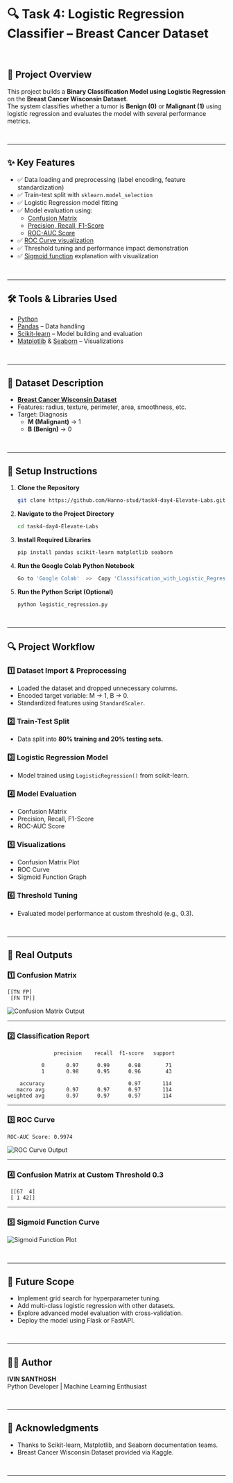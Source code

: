 # 🔍 Task 4: Logistic Regression Classifier – Breast Cancer Dataset
<br/>

## 📌 Project Overview

This project builds a **Binary Classification Model using Logistic Regression** on the **Breast Cancer Wisconsin Dataset**.  
The system classifies whether a tumor is **Benign (0)** or **Malignant (1)** using logistic regression and evaluates the model with several performance metrics.

<br/>

---

## ✨ Key Features
- ✅ Data loading and preprocessing (label encoding, feature standardization)
- ✅ Train-test split with `sklearn.model_selection`
- ✅ Logistic Regression model fitting
- ✅ Model evaluation using:
  - [Confusion Matrix](https://www.geeksforgeeks.org/confusion-matrix-machine-learning/)
  - [Precision, Recall, F1-Score](https://developers.google.com/machine-learning/crash-course/classification/accuracy-precision-recall)
  - [ROC-AUC Score](https://developers.google.com/machine-learning/crash-course/classification/roc-and-auc)
- ✅ [ROC Curve visualization](https://scikit-learn.org/stable/auto_examples/miscellaneous/plot_roc_curve_visualization_api.html)
- ✅ Threshold tuning and performance impact demonstration
- ✅ [Sigmoid function](https://machinelearningmastery.com/a-gentle-introduction-to-sigmoid-function/) explanation with visualization

<br/>

---

## 🛠️ Tools & Libraries Used
- [Python](https://www.python.org/)
- [Pandas](https://pandas.pydata.org/) – Data handling
- [Scikit-learn](https://scikit-learn.org/stable/) – Model building and evaluation
- [Matplotlib](https://matplotlib.org/) & [Seaborn](https://seaborn.pydata.org/) – Visualizations

<br/>

---

## 📂 Dataset Description
- **[Breast Cancer Wisconsin Dataset](https://www.kaggle.com/datasets/uciml/breast-cancer-wisconsin-data)**  
- Features: radius, texture, perimeter, area, smoothness, etc.
- Target: Diagnosis  
  - **M (Malignant)** → 1  
  - **B (Benign)** → 0

<br/>

---

## 🚀 Setup Instructions

1. **Clone the Repository**  
   ```bash  
   git clone https://github.com/Hanno-stud/task4-day4-Elevate-Labs.git
   ```

2. **Navigate to the Project Directory**  
   ```bash  
   cd task4-day4-Elevate-Labs
   ```

3. **Install Required Libraries**  
   ```bash  
   pip install pandas scikit-learn matplotlib seaborn  
   ```

4. **Run the Google Colab Python Notebook**  
   ```bash  
   Go to 'Google Colab'  >>  Copy 'Classification_with_Logistic_Regression.ipynb' file there...
   ```

5. **Run the Python Script (Optional)**  
   ```bash  
   python logistic_regression.py
   ```

<br/>

---

## 🔍 Project Workflow

### 1️⃣ Dataset Import & Preprocessing
- Loaded the dataset and dropped unnecessary columns.
- Encoded target variable: M → 1, B → 0.
- Standardized features using `StandardScaler`.

### 2️⃣ Train-Test Split
- Data split into **80% training and 20% testing sets.**

### 3️⃣ Logistic Regression Model
- Model trained using `LogisticRegression()` from scikit-learn.

### 4️⃣ Model Evaluation
- Confusion Matrix
- Precision, Recall, F1-Score
- ROC-AUC Score

### 5️⃣ Visualizations
- Confusion Matrix Plot
- ROC Curve
- Sigmoid Function Graph

### 6️⃣ Threshold Tuning
- Evaluated model performance at custom threshold (e.g., 0.3).

<br/>

---

## 📸 Real Outputs

### 1️⃣ Confusion Matrix
```text  
[[TN FP]  
 [FN TP]]  
``` 
![Confusion Matrix Output](https://github.com/user-attachments/assets/64a1f7b8-eb20-44e1-8c0f-d028492250bc)

---

### 2️⃣ Classification Report
```text  
               precision    recall  f1-score   support

           0       0.97      0.99      0.98        71
           1       0.98      0.95      0.96        43

    accuracy                           0.97       114
   macro avg       0.97      0.97      0.97       114
weighted avg       0.97      0.97      0.97       114
``` 

---

### 3️⃣ ROC Curve
```text
ROC-AUC Score: 0.9974
```
![ROC Curve Output](https://github.com/user-attachments/assets/0a4fc446-b9a8-4df7-868e-2479eeb32574)


---

### 4️⃣ Confusion Matrix at Custom Threshold 0.3
```text  
 [[67  4]
 [ 1 42]]
``` 

---

### 5️⃣ Sigmoid Function Curve
![Sigmoid Function Plot](https://github.com/user-attachments/assets/5ce092f6-76d3-4f87-be98-75085b65e8a3)

<br/>

---

## 🔮 Future Scope
- Implement grid search for hyperparameter tuning.
- Add multi-class logistic regression with other datasets.
- Explore advanced model evaluation with cross-validation.
- Deploy the model using Flask or FastAPI.

<br/>

---

## 🙋‍♂️ Author
**IVIN SANTHOSH**  
Python Developer | Machine Learning Enthusiast

<br/>

---

## 🙏 Acknowledgments
- Thanks to Scikit-learn, Matplotlib, and Seaborn documentation teams.
- Breast Cancer Wisconsin Dataset provided via Kaggle.

<br/>

---
